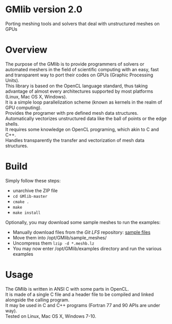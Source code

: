 # GMlib version 2.0
Porting meshing tools and solvers that deal with unstructured meshes on GPUs

# Overview
The purpose of the GMlib is to provide programmers of solvers or automated meshers in the field of scientific computing with an easy, fast and transparent way to port their codes on GPUs (Graphic Processing Units).  
This library is based on the OpenCL language standard, thus taking advantage of almost every architectures supported by most platforms (Linux, Mac OS X, Windows).  
It is a simple loop parallelization scheme (known as kernels in the realm of GPU computing).  
Provides the programer with pre defined mesh data structures.  
Automatically vectorizes unstructured data like the ball of points or the edge shells.  
It requires some knowledge on OpenCL programing, which akin to C and C++.  
Handles transparently the transfer and vectorization of mesh data structures.


# Build
Simply follow these steps:
- unarchive the ZIP file
- `cd GMlib-master`
- `cmake .`
- `make`
- `make install`

Optionally, you may download some sample meshes to run the examples:
- Manually download files from the *Git LFS* repository: [sample files](https://github.com/LoicMarechal/GMlib/tree/master/sample_meshes)
- Move them into /opt/GMlib/sample_meshes/
- Uncompress them `lzip -d *.meshb.lz`
- You may now enter /opt/GMlib/examples directory and run the various examples

# Usage
The GMlib is written in ANSI C with some parts in OpenCL.  
It is made of a single C file and a header file to be compiled and linked alongside the calling program.  
It may be used in C and C++ programs (Fortran 77 and 90 APIs are under way).  
Tested on Linux, Mac OS X, Windows 7-10.
